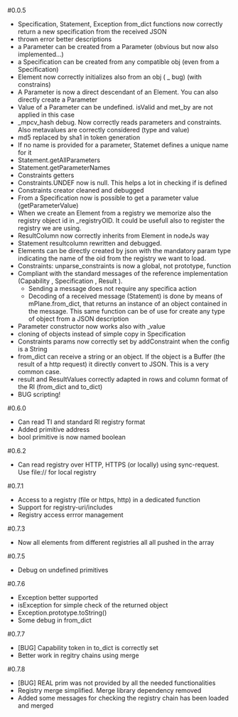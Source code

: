 #0.0.5

- Specification, Statement, Exception from_dict functions now correctly return a new specification from the received JSON
- thrown error better descriptions
- a Parameter can be created from a Parameter (obvious but now also implemented...)
- a Specification can be created from any compatible obj (even from a Specification)
- Element now correctly initializes also from an obj ( _ bug) (with constrains)
- A Parameter is now a direct descendant of an Element. You can also directly create a Parameter
- Value of a Parameter can be undefined. isValid and met_by are not applied in this case
- _mpcv_hash debug. Now correctly reads parameters and constraints. Also metavalues are correctly considered (type and value)
- md5 replaced by sha1 in token generation
- If no name is provided for a parameter, Statemet defines a unique name for it
- Statement.getAllParameters
- Statement.getParameterNames
- Constraints getters
- Constraints.UNDEF now is null. This helps a lot in checking if is defined
- Constraints creator cleaned and debugged
- From a Specification now is possible to get a parameter value (getParameterValue)
- When we create an Element from a registry we memorize also the registry object id in _registryOID. It could be usefull also to register the registry we are using.
- ResultColumn now correctly inherits from Element in nodeJs way
- Statement resultcolumn rewritten and debugged.
- Elements can be directly created by json with the mandatory param type indicating the name of the oid from the registry we want to load.
- Constraints: unparse_constraints is now a global, not prototype, function
- Compliant with the standard messages of the reference implementation (Capability , Specification , Result ). 
    - Sending a message does not require any specifica action
    - Decoding of a received message (Statement) is done by means of mPlane.from_dict, that returns an instance of an object contained in the message.
      This same function can be of use for create any type of object from a JSON description
- Parameter constructor now works also with _value
- cloning of objects instead of simple copy in Specification
- Constraints params now correctly set by addConstraint when the config is a String
- from_dict can receive a string or an object. If the object is a Buffer (the result of a http request) it directly convert to JSON. This is a very common case.
- result and ResultValues correctly adapted in rows and column format of the RI (from_dict and to_dict)
- BUG scripting!

#0.6.0

- Can read TI and standard RI registry format
- Added primitive address
- bool primitive is now named boolean

#0.6.2

- Can read registry over HTTP, HTTPS (or locally) using sync-request. Use file://<full path to registry file> for local registry

#0.7.1

- Access to a registry (file or https, http) in a dedicated function
- Support for registry-uri/includes
- Registry access errror management

#0.7.3
- Now all elements from different registries all all pushed in the array


#0.7.5
- Debug on undefined primitives

#0.7.6
- Exception better supported
- isException for simple check of the returned object
- Exception.prototype.toString()
- Some debug in from_dict

#0.7.7
- [BUG] Capability token in to_dict is correctly set
- Better work in regitry chains using merge

#0.7.8
- [BUG] REAL prim was not provided by all the needed functionalities
- Registry merge simplified. Merge library dependency removed
- Added some messages for checking the registry chain has been loaded and merged
